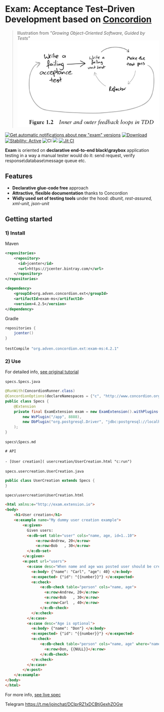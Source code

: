 # Exam: Acceptance Test–Driven Development based on [Concordion](https://github.com/concordion/concordion)

>Illustration from *"Growing Object-Oriented Software, Guided by Tests"*
>[![Exam](docs/atdd.png)](#attributions)

[![Get automatic notifications about new "exam" versions](https://www.bintray.com/docs/images/bintray_badge_bw.png)](https://bintray.com/adven27/exam/exam?source=watch)
[ ![Download](https://api.bintray.com/packages/adven27/exam/exam-ms/images/download.svg) ](https://bintray.com/adven27/exam/exam-ms/_latestVersion)
[![Stability: Active](https://masterminds.github.io/stability/active.svg)](https://masterminds.github.io/stability/active.html)
![CI](https://github.com/Adven27/Exam/workflows/CI/badge.svg)
[![](https://jitpack.io/v/Adven27/Exam.svg)](https://jitpack.io/#Adven27/Exam)
[![Jit CI](https://jitci.com/gh/Adven27/Exam/svg)](https://jitci.com/gh/Adven27/Exam)


**Exam** is oriented on **declarative end-to-end black\graybox** application testing in a way a manual tester would do it: send request, verify response\database\message queue etc.

## Features

- **Declarative glue-code free** approach
- **Attractive, flexible documentation** thanks to Concordion
- **Widly used set of testing tools** under the hood: *dbunit, rest-assured, xml-unit, json-unit*

## Getting started
### 1) Install

Maven
```xml
<repositories>
    <repository>
      <id>jcenter</id>
      <url>https://jcenter.bintray.com/</url>
    </repository>
</repositories>  
```
```xml
<dependency>
    <groupId>org.adven.concordion.ext</groupId>
    <artifactId>exam-ms</artifactId>
    <version>4.2.5</version>
</dependency>
```

Gradle
```groovy
repositories {
    jcenter()
}

testCompile "org.adven.concordion.ext:exam-ms:4.2.1"
```
### 2) Use

For detailed info, [see original tutorial](http://concordion.org/tutorial/java/markdown/)

`specs.Specs.java`
```java
@RunWith(ConcordionRunner.class)
@ConcordionOptions(declareNamespaces = {"c", "http://www.concordion.org/2007/concordion", "e", ExamExtension.NS})
public class Specs {
    @Extension
    private final ExamExtension exam = new ExamExtension().withPlugins(
        new WsPlugin("/app", 8888),
        new DbPlugin("org.postgresql.Driver", "jdbc:postgresql://localhost:5432/postgres", "postgres", "postgres")
    );
}
```

`specs\Specs.md`
```html
# API

- [User creation]( usercreation/UserCreation.html "c:run")
```

`specs.usercreation.UserCreation.java`
```java
public class UserCreation extends Specs {
}
```

`specs\usercreation\UserCreation.html`
```html
<html xmlns:e="http://exam.extension.io">
<body>
    <h1>User creation</h1>
    <e:example name="My dummy user creation example">
        <e:given>
          Given users:
          <e:db-set table="user" cols="name, age, id=1..10">
              <e:row>Andrew, 20</e:row>
              <e:row>Bob   , 30</e:row>
          </e:db-set>
        </e:given>
        <e:post url="users">
          <e:case desc="When name and age was posted user should be created and id should be returned">        
            <e:body> {"name": "Carl", "age": 40} </e:body>
            <e:expected> {"id": "{{number}}"} </e:expected>
            <e:check>
                <e:db-check table="person" cols="name, age">
                  <e:row>Andrew, 20</e:row>
                  <e:row>Bob   , 30</e:row>
                  <e:row>Carl  , 40</e:row>
                </e:db-check>
            </e:check>
          </e:case>      
          <e:case desc="Age is optional">
            <e:body> {"name": "Don"} </e:body>
            <e:expected> {"id": "{{number}}"} </e:expected>
            <e:check>
                <e:db-check table="person" cols="name, age" where="name='Don'">
                  <e:row>Don, {{NULL}}</e:row>
                </e:db-check>
            </e:check>
          </e:case>
        </e:post>
    </e:example>
</body>
</html>
  ```
For more info, [see live spec](https://adven27.github.io/Exam/specs/Specs.html)

Telegram https://t.me/joinchat/DClprRZ1xDCBtjGexhZOGw
